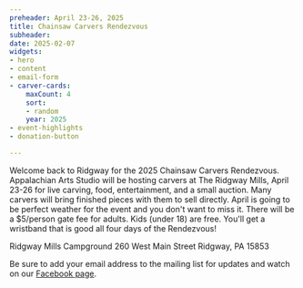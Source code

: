 ```yaml
---
preheader: April 23-26, 2025
title: Chainsaw Carvers Rendezvous
subheader: 
date: 2025-02-07
widgets:
- hero
- content
- email-form
- carver-cards:
    maxCount: 4
    sort:
    - random
    year: 2025
- event-highlights
- donation-button

---
```

Welcome back to Ridgway for the 2025 Chainsaw Carvers Rendezvous. Appalachian Arts Studio will be hosting carvers at The Ridgway Mills, April 23-26 for live carving, food, entertainment, and a small auction. Many carvers will bring finished pieces with them to sell directly. April is going to be perfect weather for the event and you don't want to miss it. There will be a $5/person gate fee for adults. Kids (under 18) are free. You'll get a wristband that is good all four days of the Rendezvous!

Ridgway Mills Campground
260 West Main Street
Ridgway, PA 15853 

Be sure to add your email address to the mailing list for updates and watch on our [Facebook page](https://fb.com/chainsawrendezvous).

<!-- {% raw %}
<button class="uk-button uk-button-primary uk-button-large uk-flex uk-flex-middle" onclick="window.open('https://chainsawrendezvous.simpletix.com/')">
    <svg xmlns="http://www.w3.org/2000/svg" viewBox="0 0 576 512" fill="#FFF" style="width:20px; height: 20px; margin-right: 10px"><path d="M64 64C28.7 64 0 92.7 0 128v60.1c0 10.2 6.4 19.2 16 22.6c18.7 6.6 32 24.4 32 45.3s-13.3 38.7-32 45.3c-9.6 3.4-16 12.5-16 22.6V384c0 35.3 28.7 64 64 64H512c35.3 0 64-28.7 64-64V323.9c0-10.2-6.4-19.2-16-22.6c-18.7-6.6-32-24.4-32-45.3s13.3-38.7 32-45.3c9.6-3.4 16-12.5 16-22.6V128c0-35.3-28.7-64-64-64H64zM48 128c0-8.8 7.2-16 16-16H512c8.8 0 16 7.2 16 16v44.9c-28.7 16.6-48 47.6-48 83.1s19.3 66.6 48 83.1V384c0 8.8-7.2 16-16 16H64c-8.8 0-16-7.2-16-16V339.1c28.7-16.6 48-47.6 48-83.1s-19.3-66.6-48-83.1V128zM400 304H176V208H400v96zM128 192V320c0 17.7 14.3 32 32 32H416c17.7 0 32-14.3 32-32V192c0-17.7-14.3-32-32-32H160c-17.7 0-32 14.3-32 32z"/></svg>Purchase tickets
</button>
{% endraw %} -->
